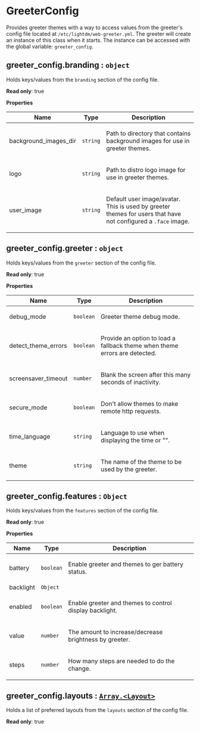 # GreeterConfig
Provides greeter themes with a way to access values from the greeter's config
file located at `/etc/lightdm/web-greeter.yml`. The greeter will
create an instance of this class when it starts. The instance can be accessed
with the global variable: `greeter_config`.

## greeter_config.branding : <code>object</code>
Holds keys/values from the `branding` section of the config file.

**Read only**: true

**Properties**

<table>
  <thead>
    <tr>
      <th>Name</th><th>Type</th><th>Description</th>
    </tr>
  </thead>
  <tbody>
<tr>
    <td>background_images_dir</td><td><code>string</code></td><td><p>Path to directory that contains background images for use in greeter themes.</p>
</td>
    </tr><tr>
    <td>logo</td><td><code>string</code></td><td><p>Path to distro logo image for use in greeter themes.</p>
</td>
    </tr><tr>
    <td>user_image</td><td><code>string</code></td><td><p>Default user image/avatar. This is used by greeter themes for users that have not configured a <code>.face</code> image.</p>
</td>
    </tr>  </tbody>
</table>

## greeter_config.greeter : <code>object</code>
Holds keys/values from the `greeter` section of the config file.

**Read only**: true

**Properties**

<table>
  <thead>
    <tr>
      <th>Name</th><th>Type</th><th>Description</th>
    </tr>
  </thead>
  <tbody>
<tr>
    <td>debug_mode</td><td><code>boolean</code></td><td><p>Greeter theme debug mode.</p>
</td>
    </tr><tr>
    <td>detect_theme_errors</td><td><code>boolean</code></td><td><p>Provide an option to load a fallback theme when theme errors are detected.</p>
</td>
    </tr><tr>
    <td>screensaver_timeout</td><td><code>number</code></td><td><p>Blank the screen after this many seconds of inactivity.</p>
</td>
    </tr><tr>
    <td>secure_mode</td><td><code>boolean</code></td><td><p>Don&#39;t allow themes to make remote http requests.</p>
</td>
    </tr><tr>
    <td>time_language</td><td><code>string</code></td><td><p>Language to use when displaying the time or &quot;&quot;.</p>
</td>
    </tr><tr>
    <td>theme</td><td><code>string</code></td><td><p>The name of the theme to be used by the greeter.</p>
</td>
    </tr>  </tbody>
</table>

## greeter_config.features : <code>Object</code>
Holds keys/values from the `features` section of the config file.

**Read only**: true

**Properties**

<table>
  <thead>
    <tr>
      <th>Name</th><th>Type</th><th>Description</th>
    </tr>
  </thead>
  <tbody>
<tr>
    <td>battery</td><td><code>boolean</code></td><td><p>Enable greeter and themes to ger battery status.</p>
</td>
    </tr><tr>
    <td>backlight</td><td><code>Object</code></td><td></td>
    </tr><tr>
    <td>enabled</td><td><code>boolean</code></td><td><p>Enable greeter and themes to control display backlight.</p>
</td>
    </tr><tr>
    <td>value</td><td><code>number</code></td><td><p>The amount to increase/decrease brightness by greeter.</p>
</td>
    </tr><tr>
    <td>steps</td><td><code>number</code></td><td><p>How many steps are needed to do the change.</p>
</td>
    </tr>  </tbody>
</table>

## greeter_config.layouts : [<code>Array.&lt;Layout&gt;</code>](Layout.html)
Holds a list of preferred layouts from the `layouts` section of the config file.

**Read only**: true
